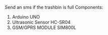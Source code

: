 Send an sms if the trashbin is full
Components:
1. Arduino UNO 
2. Ultrasonic Sensor HC-SR04
3. GSM/GPRS MODULE SIM800L 
